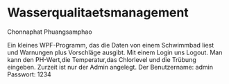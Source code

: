 # Wasserqualitaetsmanagement
 
Chonnaphat Phuangsamphao

Ein kleines WPF-Programm, das die Daten von einem Schwimmbad liest und Warnungen plus Vorschläge ausgibt.
Mit einem Login uns Logout. Man kann den PH-Wert,die Temperatur,das Chlorlevel und die Trübung eingeben.
Zurzeit ist nur der Admin angelegt.
Der Benutzername: admin
Passwort: 1234